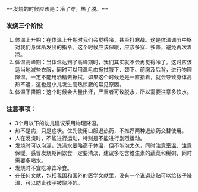 ==发烧的时候应该是：冷了穿，热了脱。==

### 发烧三个阶段

1. 体温上升期：在体温上升期时我们会觉得冷，甚至打寒战。这是体温调节中枢对我们身体所发出的指令。这个时候应该保暖，应该多穿、多盖，避免再次着凉。
2. 体温高峰期：当体温达到了高峰期时，我们其实就不会再觉得冷了。这时应该适当地减些衣服，同时可以用温毛巾擦拭腋下、颈下、前胸及后背，进行物理降温，一定不能用酒精去擦拭。如果这个时候还是一直捂着，就会导致身体高热不退，这也是小儿发生高热惊厥的常见原因。
3. 体温下降期：这个时候会大量出汗，严重者可致脱水，所以需要注意多饮水。 

### 注意事项：

- 3个月以下的幼儿建议采用物理降温。
- 热不是病，只是症状。优先使用口服退热药，不推荐两种退热药交替使用。
- 人在发烧时，不能进行运动，特别是不能进行剧烈运动。
- 发烧时可以泡澡，洗澡水要略高于体温，但不能泡太久，同时注意室温、注意保暖。感冒发烧期间饮食一定要清淡，建议多吃含维生素的蔬菜和稀粥，同时需要多喝水。
- 发烧时不宜吃凉饮冷食。
- 在任何文献，包括我国和国外的医学文献里，没有一个说退热贴可以给孩子降温、可以防止孩子被烧坏的。